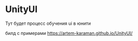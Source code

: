 # UnityUI
Тут будет процесс обучения ui в юнити

билд с примерами
https://artem-karaman.github.io/UnityUI/

